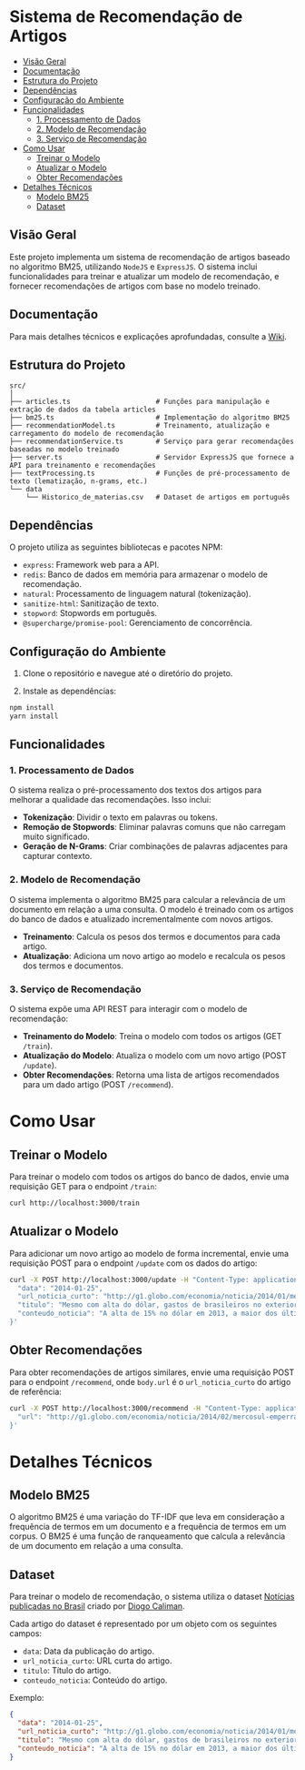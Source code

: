 # Sistema de Recomendação de Artigos

- [Visão Geral](#visão-geral)
- [Documentação](#documentação)
- [Estrutura do Projeto](#estrutura-do-projeto)
- [Dependências](#dependências)
- [Configuração do Ambiente](#configuração-do-ambiente)
- [Funcionalidades](#funcionalidades)
  - [1. Processamento de Dados](#1-processamento-de-dados)
  - [2. Modelo de Recomendação](#2-modelo-de-recomendação)
  - [3. Serviço de Recomendação](#3-serviço-de-recomendação)
- [Como Usar](#como-usar)
  - [Treinar o Modelo](#treinar-o-modelo)
  - [Atualizar o Modelo](#atualizar-o-modelo)
  - [Obter Recomendações](#obter-recomendações)
- [Detalhes Técnicos](#detalhes-técnicos)
  - [Modelo BM25](#modelo-bm25)
  - [Dataset](#dataset)

## Visão Geral

Este projeto implementa um sistema de recomendação de artigos baseado no algoritmo BM25, utilizando `NodeJS` e `ExpressJS`. O sistema inclui funcionalidades para treinar e atualizar um modelo de recomendação, e fornecer recomendações de artigos com base no modelo treinado.

## Documentação

Para mais detalhes técnicos e explicações aprofundadas, consulte a [Wiki](https://github.com/lucas-bezerra/node-bm25/wiki).

## Estrutura do Projeto

```plaintext
src/
│
├── articles.ts                     # Funções para manipulação e extração de dados da tabela articles
├── bm25.ts                         # Implementação do algoritmo BM25
├── recommendationModel.ts          # Treinamento, atualização e carregamento do modelo de recomendação
├── recommendationService.ts        # Serviço para gerar recomendações baseadas no modelo treinado
├── server.ts                       # Servidor ExpressJS que fornece a API para treinamento e recomendações
├── textProcessing.ts               # Funções de pré-processamento de texto (lematização, n-grams, etc.)
└── data
    └── Historico_de_materias.csv   # Dataset de artigos em português
```

## Dependências

O projeto utiliza as seguintes bibliotecas e pacotes NPM:

* `express`: Framework web para a API.
* `redis`: Banco de dados em memória para armazenar o modelo de recomendação.
* `natural`: Processamento de linguagem natural (tokenização).
* `sanitize-html`: Sanitização de texto.
* `stopword`: Stopwords em português.
* `@supercharge/promise-pool`: Gerenciamento de concorrência.

## Configuração do Ambiente

1. Clone o repositório e navegue até o diretório do projeto.

2. Instale as dependências:

```bash
npm install
yarn install
```

## Funcionalidades

### 1. Processamento de Dados

O sistema realiza o pré-processamento dos textos dos artigos para melhorar a qualidade das recomendações. Isso inclui:

* **Tokenização**: Dividir o texto em palavras ou tokens.
* **Remoção de Stopwords**: Eliminar palavras comuns que não carregam muito significado.
* **Geração de N-Grams**: Criar combinações de palavras adjacentes para capturar contexto.

### 2. Modelo de Recomendação

O sistema implementa o algoritmo BM25 para calcular a relevância de um documento em relação a uma consulta. O modelo é treinado com os artigos do banco de dados e atualizado incrementalmente com novos artigos.

* **Treinamento**: Calcula os pesos dos termos e documentos para cada artigo.
* **Atualização**: Adiciona um novo artigo ao modelo e recalcula os pesos dos termos e documentos.

### 3. Serviço de Recomendação

O sistema expõe uma API REST para interagir com o modelo de recomendação:

* **Treinamento do Modelo**: Treina o modelo com todos os artigos (GET `/train`).
* **Atualização do Modelo**: Atualiza o modelo com um novo artigo (POST `/update`).
* **Obter Recomendações**: Retorna uma lista de artigos recomendados para um dado artigo (POST `/recommend`).

# Como Usar

## Treinar o Modelo

Para treinar o modelo com todos os artigos do banco de dados, envie uma requisição GET para o endpoint `/train`:

```bash
curl http://localhost:3000/train
```

## Atualizar o Modelo

Para adicionar um novo artigo ao modelo de forma incremental, envie uma requisição POST para o endpoint `/update` com os dados do artigo:

```bash
curl -X POST http://localhost:3000/update -H "Content-Type: application/json" -d '{
  "data": "2014-01-25",
  "url_noticia_curto": "http://g1.globo.com/economia/noticia/2014/01/mesmo-com-alta-do-dolar-gasto-de-brasileiros-no-exterior-bate-recorde.html",
  "titulo": "Mesmo com alta do dólar, gastos de brasileiros no exterior batem recorde",
  "conteudo_noticia": "A alta de 15% no dólar em 2013, a maior dos últimos cinco anos..."
}'
```

## Obter Recomendações

Para obter recomendações de artigos similares, envie uma requisição POST para o endpoint `/recommend`, onde `body.url` é o `url_noticia_curto` do artigo de referência:

```bash
curl -X POST http://localhost:3000/recommend -H "Content-Type: application/json" -d '{
  "url": "http://g1.globo.com/economia/noticia/2014/02/mercosul-emperra-relacao-do-brasil-com-uniao-europeia.html"
}'
```

# Detalhes Técnicos

## Modelo BM25

O algoritmo BM25 é uma variação do TF-IDF que leva em consideração a frequência de termos em um documento e a frequência de termos em um corpus. O BM25 é uma função de ranqueamento que calcula a relevância de um documento em relação a uma consulta.

## Dataset

Para treinar o modelo de recomendação, o sistema utiliza o dataset [Notícias publicadas no Brasil](https://www.kaggle.com/datasets/diogocaliman/notcias-publicadas-no-brasil) criado por [Diogo Caliman](https://www.kaggle.com/diogocaliman).

Cada artigo do dataset é representado por um objeto com os seguintes campos:

* `data`: Data da publicação do artigo.
* `url_noticia_curto`: URL curta do artigo.
* `titulo`: Título do artigo.
* `conteudo_noticia`: Conteúdo do artigo.

Exemplo:

````json
{
  "data": "2014-01-25",
  "url_noticia_curto": "http://g1.globo.com/economia/noticia/2014/01/mesmo-com-alta-do-dolar-gasto-de-brasileiros-no-exterior-bate-recorde.html",
  "titulo": "Mesmo com alta do dólar, gastos de brasileiros no exterior batem recorde",
  "conteudo_noticia": "A alta de 15% no dólar em 2013, a maior dos últimos cinco anos..."
}
````
